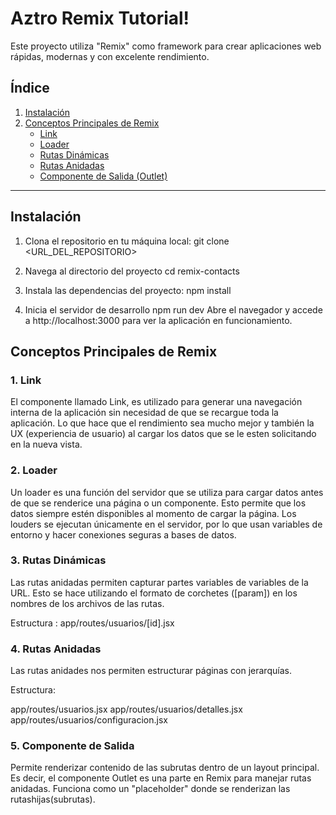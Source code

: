 # Aztro Remix Tutorial!

Este proyecto utiliza "Remix" como framework para crear aplicaciones web rápidas, modernas y con excelente rendimiento.

## Índice

1. [Instalación](#Instalación)
2. [Conceptos Principales de Remix](#conceptos-principales-de-remix)
   - [Link](#1-link)
   - [Loader](#2-loader)
   - [Rutas Dinámicas](#3-rutas-dinámicas)
   - [Rutas Anidadas](#4-rutas-anidadas)
   - [Componente de Salida (Outlet)](#5-componente-de-salida)


---

## Instalación

1. Clona el repositorio en tu máquina local: 
git clone <URL_DEL_REPOSITORIO>

 2. Navega al directorio del proyecto
cd remix-contacts

 3. Instala las dependencias del proyecto:
npm install

4. Inicia el servidor de desarrollo
npm run dev
Abre el navegador y accede a http://localhost:3000 para ver la aplicación en funcionamiento.

## Conceptos Principales  de  Remix 

### 1. Link 
 El componente llamado Link, es utilizado para generar una navegación interna de la aplicación sin necesidad de que se recargue toda la aplicación. Lo que hace que el rendimiento sea mucho mejor y también la UX (experiencia de usuario) al cargar los datos que se le esten solicitando en la nueva vista. 



 ### 2. Loader 

 Un loader es una función del servidor que se utiliza para cargar datos antes de que se renderice una página o un componente. Esto permite que los datos siempre estén disponibles al momento de cargar la página.
 Los louders se ejecutan únicamente en el servidor, por lo que usan variables de entorno y hacer conexiones seguras a bases de datos. 

 ### 3. Rutas Dinámicas 

 Las rutas anidadas permiten capturar partes variables de variables de la URL. Esto se hace utilizando el formato
 de corchetes ([param]) en los nombres de los archivos de las rutas. 

 Estructura :
 app/routes/usuarios/[id].jsx
 
 

 ### 4. Rutas Anidadas

 Las rutas anidades nos permiten estructurar páginas con jerarquías. 

 Estructura:

app/routes/usuarios.jsx
app/routes/usuarios/detalles.jsx
app/routes/usuarios/configuracion.jsx


 ### 5. Componente de Salida

 Permite renderizar contenido de las subrutas dentro de un layout principal. Es decir, el componente Outlet es 
 una parte en Remix para manejar rutas anidadas. Funciona como un "placeholder" donde se renderizan las rutashijas(subrutas).


  


